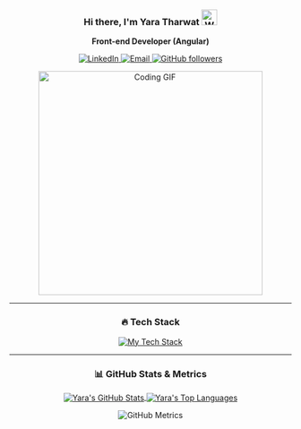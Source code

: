 <h3 align="center">
  Hi there, I'm Yara Tharwat <img src="https://media.giphy.com/media/hvRJCLFzcasrR4ia7z/giphy.gif" width="28px" alt="Waving hand"/>
</h3>
<p align="center">
  <b>Front-end Developer (Angular)</b>
</p>

<p align="center">
  <a href="https://www.linkedin.com/in/yara-tharwat/" target="_blank">
    <img src="https://img.shields.io/badge/LinkedIn-0077B5?style=for-the-badge&logo=linkedin&logoColor=white" alt="LinkedIn"/>
  </a>
  <a href="mailto:yara2563th@gmail.com">
    <img src="https://img.shields.io/badge/Gmail-yara2563th@gmail.com-D14836?style=for-the-badge&logo=gmail&logoColor=white" alt="Email"/>
  </a>
  <a href="https://github.com/YaraTharw0t?tab=followers">
    <img src="https://img.shields.io/github/followers/YaraTharw0t?style=for-the-badge&logo=github&label=Followers&logoColor=white" alt="GitHub followers"/>
  </a>
</p>

<p align="center">
  <img src="https://media.giphy.com/media/v1.Y2lkPTc5MGI3NjExd2RwbGVhNmh0NG5kYzJvYjhpaHl0NXVjZ296ZmN1eXl4d2xnbG83eCZlcD12MV9pbnRlcm5hbF9naWZfYnlfaWQmY3Q9Zw/qgQUggAC3Pfv687qPC/giphy.gif" alt="Coding GIF" width="400">
</p>

<hr>

<h3 align="center">🔥 Tech Stack</h3>
<p align="center">
  <a href="https://skillicons.dev">
    <img src="https://skillicons.dev/icons?i=angular,typescript,javascript,html,css,scss,bootstrap,tailwind,figma,git" alt="My Tech Stack" />
  </a>
</p>

<hr>

<h3 align="center">📊 GitHub Stats & Metrics</h3>

<p align="center">
  <a href="https://github.com/anuraghazra/github-readme-stats">
    <img align="center" src="https://github-readme-stats.vercel.app/api?username=YaraTharw0t&show_icons=true&theme=dark&hide_border=true&include_all_commits=true&count_private=true" alt="Yara's GitHub Stats" />
  </a>
  <a href="https://github.com/anuraghazra/github-readme-stats">
    <img align="center" src="https://github-readme-stats.vercel.app/api/top-langs/?username=YaraTharw0t&layout=compact&theme=dark&hide_border=true" alt="Yara's Top Languages" />
  </a>
</p>

<p align="center">
  <img src="https://metrics.lecoq.io/YaraTharw0t?template=classic&base.header=true&base.activity=true&base.community=true&base.repositories=true&base.metadata=true&lines=true&followup=true&repositories=true&repositories.limit=4&config.timezone=Africa/Cairo" alt="GitHub Metrics" />
</p>
